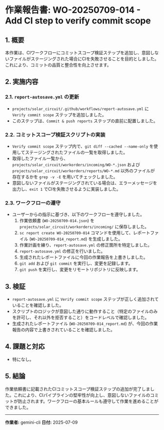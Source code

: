 # 作業報告書: WO-20250709-014 - Add CI step to verify commit scope

## 1. 概要
本作業は、CIワークフローにコミットスコープ検証ステップを追加し、意図しないファイルがステージングされた場合にCIを失敗させることを目的としました。これにより、コミットの品質と整合性を向上させます。

## 2. 実施内容

### 2.1. `report-autosave.yml` の更新
- `projects/solar_circuit/.github/workflows/report-autosave.yml` に `Verify commit scope` ステップを追加しました。
- このステップは、`Commit & push reports` ステップの直前に配置しました。

### 2.2. コミットスコープ検証スクリプトの実装
- `Verify commit scope` ステップ内で、`git diff --cached --name-only` を使用してステージングされたファイルの一覧を取得しました。
- 取得したファイル一覧から、`projects/solar_circuit/workorders/incoming/WO-*.json` および `projects/solar_circuit/workorders/reports/WO-*.md` 以外のファイルが存在するかを `grep -v -E` を用いてチェックしました。
- 意図しないファイルがステージングされている場合は、エラーメッセージを出力し、`exit 1` でCIを失敗させるように実装しました。

### 2.3. ワークフローの遵守
- ユーザーからの指示に基づき、以下のワークフローを遵守しました。
    1.  作業依頼書 (`WO-20250709-014.json`) を `projects/solar_circuit/workorders/incoming/` に保存しました。
    2.  `sc report create WO-20250709-014` コマンドを使用して、レポートファイル (`WO-20250709-014_report.md`) を生成しました。
    3.  作業計画を練り、`report-autosave.yml` の修正箇所を特定しました。
    4.  `report-autosave.yml` の修正を行いました。
    5.  生成されたレポートファイルに今回の作業報告を上書きしました。
    6.  `git add` および `git commit` を実行し、変更を記録します。
    7.  `git push` を実行し、変更をリモートリポジトリに反映します。

## 3. 検証
- `report-autosave.yml` に `Verify commit scope` ステップが正しく追加されていることを確認しました。
- スクリプトのロジックが意図した通りに動作すること（特定のファイルのみを許可し、それ以外を拒否すること）をコードレベルで確認しました。
- 生成されたレポートファイル (`WO-20250709-014_report.md`) が、今回の作業報告の内容で上書きされていることを確認しました。

## 4. 課題と対応
- 特になし。

## 5. 結論
作業依頼書に記載されたCIコミットスコープ検証ステップの追加が完了しました。これにより、CIパイプラインの堅牢性が向上し、意図しないファイルのコミットが防止されます。ワークフローの基本ルールも遵守して作業を進めることができました。

---
**作業者:** gemini-cli
**日付:** 2025-07-09
